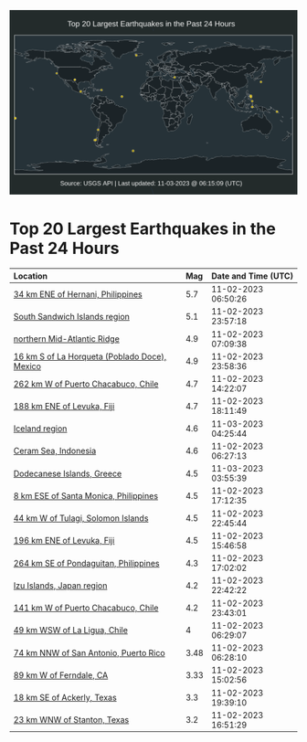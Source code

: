 ![Map](./map.png)

# Top 20 Largest Earthquakes in the Past 24 Hours

| Location | Mag | Date and Time (UTC) |
|:---|:---|:---|
| [34 km ENE of Hernani, Philippines](https://earthquake.usgs.gov/earthquakes/eventpage/us7000l89a) | 5.7 | 11-02-2023 06:50:26 |
| [South Sandwich Islands region](https://earthquake.usgs.gov/earthquakes/eventpage/us7000l8gt) | 5.1 | 11-02-2023 23:57:18 |
| [northern Mid-Atlantic Ridge](https://earthquake.usgs.gov/earthquakes/eventpage/us7000l89g) | 4.9 | 11-02-2023 07:09:38 |
| [16 km S of La Horqueta (Poblado Doce), Mexico](https://earthquake.usgs.gov/earthquakes/eventpage/us7000l8gq) | 4.9 | 11-02-2023 23:58:36 |
| [262 km W of Puerto Chacabuco, Chile](https://earthquake.usgs.gov/earthquakes/eventpage/us7000l8bh) | 4.7 | 11-02-2023 14:22:07 |
| [188 km ENE of Levuka, Fiji](https://earthquake.usgs.gov/earthquakes/eventpage/us7000l8ej) | 4.7 | 11-02-2023 18:11:49 |
| [Iceland region](https://earthquake.usgs.gov/earthquakes/eventpage/us7000l8i0) | 4.6 | 11-03-2023 04:25:44 |
| [Ceram Sea, Indonesia](https://earthquake.usgs.gov/earthquakes/eventpage/us7000l899) | 4.6 | 11-02-2023 06:27:13 |
| [Dodecanese Islands, Greece](https://earthquake.usgs.gov/earthquakes/eventpage/us7000l8hp) | 4.5 | 11-03-2023 03:55:39 |
| [8 km ESE of Santa Monica, Philippines](https://earthquake.usgs.gov/earthquakes/eventpage/us7000l8eb) | 4.5 | 11-02-2023 17:12:35 |
| [44 km W of Tulagi, Solomon Islands](https://earthquake.usgs.gov/earthquakes/eventpage/us7000l8gf) | 4.5 | 11-02-2023 22:45:44 |
| [196 km ENE of Levuka, Fiji](https://earthquake.usgs.gov/earthquakes/eventpage/us7000l8bs) | 4.5 | 11-02-2023 15:46:58 |
| [264 km SE of Pondaguitan, Philippines](https://earthquake.usgs.gov/earthquakes/eventpage/us7000l8dk) | 4.3 | 11-02-2023 17:02:02 |
| [Izu Islands, Japan region](https://earthquake.usgs.gov/earthquakes/eventpage/us7000l8gj) | 4.2 | 11-02-2023 22:42:22 |
| [141 km W of Puerto Chacabuco, Chile](https://earthquake.usgs.gov/earthquakes/eventpage/us7000l8gp) | 4.2 | 11-02-2023 23:43:01 |
| [49 km WSW of La Ligua, Chile](https://earthquake.usgs.gov/earthquakes/eventpage/us7000l897) | 4 | 11-02-2023 06:29:07 |
| [74 km NNW of San Antonio, Puerto Rico](https://earthquake.usgs.gov/earthquakes/eventpage/pr2023306001) | 3.48 | 11-02-2023 06:28:10 |
| [89 km W of Ferndale, CA](https://earthquake.usgs.gov/earthquakes/eventpage/nc73955095) | 3.33 | 11-02-2023 15:02:56 |
| [18 km SE of Ackerly, Texas](https://earthquake.usgs.gov/earthquakes/eventpage/tx2023vmtn) | 3.3 | 11-02-2023 19:39:10 |
| [23 km WNW of Stanton, Texas](https://earthquake.usgs.gov/earthquakes/eventpage/us7000l8cx) | 3.2 | 11-02-2023 16:51:29 |
